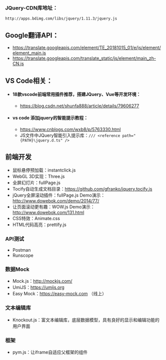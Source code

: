 ### JQuery-CDN库地址：
```
http://apps.bdimg.com/libs/jquery/1.11.3/jquery.js
```

## Google翻译API：
* https://translate.googleapis.com/element/TE_20181015_01/e/js/element/element_main.js
* https://translate.googleapis.com/translate_static/js/element/main_zh-CN.js

## VS Code相关：
* #### 18款vscode前端常用插件推荐，搭建JQuery、Vue等开发环境：
    * https://blog.csdn.net/shunfa888/article/details/79606277
* #### vs code 添加jquery的智能提示教程：
    * https://www.cnblogs.com/wxb8/p/5763330.html
    * JS文件中JQuery智能引入提示库：`/// <reference path="{PATH}\jquery.d.ts" />`

## 前端开发
* 鼠标悬停预加载：instantclick.js
* WebGL 3D实现：Three.js
* 全屏幻灯片：fullPage.js
* Tocify自动生成文档目录：https://github.com/gfranko/jquery.tocify.js
* jQuery全屏滚动插件：fullPage.js   Demo演示：http://www.dowebok.com/demo/2014/77/
* 让页面滚动更有趣：WOW.js  Demo演示：http://www.dowebok.com/131.html
* CSS特效：Animate.css
* HTML代码高亮：prettify.js

### API测试
* Postman
* Runscope

### 数据Mock
* Mock.js：http://mockjs.com/
* UmiJS：https://umijs.org
* Easy Mock：https://easy-mock.com  （线上）

### 文本编辑库
* Knockout.js：富文本编辑库，底层数据模型，具有良好的显示和编辑功能的用户界面

### 框架
* pym.js：让iframe自适应父框架的组件
